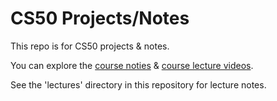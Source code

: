 # CS50 Projects/Notes

This repo is for CS50 projects & notes.

You can explore the [course noties](https://cs50.harvard.edu/x/2021/) &
[course lecture videos](https://www.youtube.com/playlist?list=PLhQjrBD2T382_R182iC2gNZI9HzWFMC_8).

See the 'lectures' directory in this repository for lecture notes.
